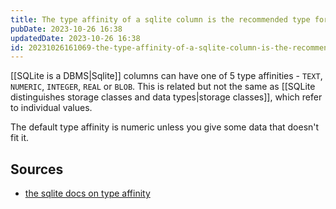 ```yaml
---
title: The type affinity of a sqlite column is the recommended type for data in that column
pubDate: 2023-10-26 16:38
updatedDate: 2023-10-26 16:38
id: 20231026161069-the-type-affinity-of-a-sqlite-column-is-the-recommended-type-for-data-in-that-column
---
```


[[SQLite is a DBMS|Sqlite]] columns can have one of 5 type affinities - `TEXT`, `NUMERIC`, `INTEGER`, `REAL` or `BLOB`. This is related but not the same as [[SQLite distinguishes storage classes and data types|storage classes]], which refer to individual values.

The default type affinity is numeric unless you give some data that doesn't fit it.

## Sources

- [the sqlite docs on type affinity](https://www.sqlite.org/datatype3.html#type_affinity)
